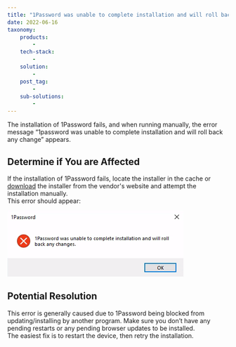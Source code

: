 ```yaml
---
title: "1Password was unable to complete installation and will roll back any changes."
date: 2022-06-16
taxonomy:
    products:
        - 
    tech-stack:
        - 
    solution:
        - 
    post_tag:
        - 
    sub-solutions:
        - 
---
```


The installation of 1Password fails, and when running manually, the error message “1password was unable to complete installation and will roll back any change” appears.

## Determine if You are Affected

If the installation of 1Password fails, locate the installer in the cache or [download](https://downloads.1password.com/win/1PasswordSetup-latest.exe) the installer from the vendor's website and attempt the installation manually.  
This error should appear:

![](../../_images/ApplicationFrameHost_FWqmtYCXwV.png)

## Potential Resolution

This error is generally caused due to 1Password being blocked from updating/installing by another program. Make sure you don’t have any pending restarts or any pending browser updates to be installed.  
The easiest fix is to restart the device, then retry the installation.

